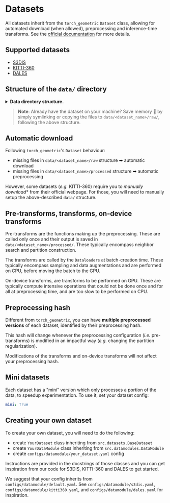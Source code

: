 # Datasets

All datasets inherit from the `torch_geometric` `Dataset` class, allowing for 
automated download (when allowed), preprocessing and inference-time transforms. 
See the [official documentation](https://pytorch-geometric.readthedocs.io/en/latest/tutorial/create_dataset.html)
for more details. 

## Supported datasets
- [S3DIS](http://buildingparser.stanford.edu/dataset.html)
- [KITTI-360](https://www.cvlibs.net/datasets/kitti-360/index.php)
- [DALES](https://udayton.edu/engineering/research/centers/vision_lab/research/was_data_analysis_and_processing/dale.php)

## Structure of the `data/` directory 
<details>
<summary><b>Data directory structure.</b></summary>

Datasets are stored under the following structure:

```
└── data
    ├── dales                                         # Structure for DALES
    │   ├── DALESObjects.tar.gz                         # (optional) Downloaded zipped dataset
    │   ├── raw                                         # Raw dataset files
    │   │   └── {{train, test}}                           # DALES' split/tile.ply structure
    │   │       └── {{tile_name}}.ply
    │   └── processed                                   # Preprocessed data
    |       └── {{train, val, test}}                      # Dataset splits
    |           └── {{preprocessing_hash}}                  # Preprocessing folder
    │               └── {{tile_name}}.h5                      # Preprocessed tile file
    │    
    ├── kitti360                                      # Structure for KITTI-360
    │   ├── raw                                         # Raw dataset files
    │   │   ├── data_3d_semantics_test.zip              # (optional) Downloaded zipped test dataset
    │   │   ├── data_3d_semantics.zip                   # (optional) Downloaded zipped train dataset
    │   │   └── data_3d_semantics                       # Contains all raw train and test sequences
    │   │       └── {{sequence_name}}                     # KITTI-360's sequence/static/window.ply structure
    │   │           └── static
    │   │               └── {{window_name}}.ply
    │   └── processed                                   # Preprocessed data
    │       └── {{train, val, test}}                      # Dataset splits
    │           └── {{preprocessing_hash}}                  # Preprocessing folder
    │               └── {{sequence_name}}
    │                   └── {{window_name}}.h5                # Preprocessed window file
    │    
    └── s3dis                                         # Structure for S3DIS
        ├── Stanford3dDataset_v1.2.zip                  # (optional) Downloaded zipped dataset
        ├── raw                                         # Raw dataset files
        │   └── Area_{{1, 2, 3, 4, 5, 6}}                 # S3DIS's area/room/room.txt structure
        │       └── {{room_name}}  
        │           └── {{room_name}}.txt
        └── processed                                   # Preprocessed data
            └── {{train, val, test}}                      # Dataset splits
                └── {{preprocessing_hash}}                  # Preprocessing folder
                    └── Area_{{1, 2, 3, 4, 5, 6}}.h5          # Preprocessed Area file

```
</details>

> **Note**: Already have the dataset on your machine? Save memory 💾 by 
> simply symlinking or copying the files to `data/<dataset_name>/raw/`, following the 
> above structure.

## Automatic download
Following `torch_geometric`'s `Dataset` behaviour:
- missing files in `data/<dataset_name>/raw` structure ➡ automatic download
- missing files in `data/<dataset_name>/processed` structure ➡ automatic preprocessing

However, some datasets (_e.g._ KITTI-360) require you to *manually download**
from their official webpage. For those, you will need to manually setup the 
above-described `data/` structure.

## Pre-transforms, transforms, on-device transforms

Pre-transforms are the functions making up the preprocessing. 
These are called only once and their output is saved in 
`data/<dataset_name>/processed/`. These typically encompass neighbor search and 
partition construction.

The transforms are called by the `Dataloaders` at batch-creation time. These 
typically encompass sampling and data augmentations and are performed on CPU, 
before moving the batch to the GPU.

On-device transforms, are transforms to be performed on GPU. These are 
typically compute intensive operations that could not be done once and for all 
at preprocessing time, and are too slow to be performed on CPU.

## Preprocessing hash
Different from `torch_geometric`, you can have **multiple 
preprocessed versions** of each dataset, identified by their preprocessing hash.

This hash will change whenever the preprocessing configuration 
(_i.e._ pre-transforms) is modified in an impactful way (_e.g._ changing the 
partition regularization). 

Modifications of the transforms and on-device 
transforms will not affect your preprocessing hash.

## Mini datasets
Each dataset has a "mini" version which only processes a portion of the data, to
speedup experimentation. To use it, set your dataset config:
```yaml
mini: True
```

## Creating your own dataset
To create your own dataset, you will need to do the following:
- create `YourDataset` class inheriting from `src.datasets.BaseDataset`
- create `YourDataModule` class inheriting from `src.datamodules.DataModule`
- create `configs/datamodule/your_dataset.yaml` config 
 
Instructions are provided in the docstrings of those classes and you can get
inspiration from our code for S3DIS, KITTI-360 and DALES to get started. 

We suggest that your config inherits from `configs/datamodule/default.yaml`. See
`configs/datamodule/s3dis.yaml`, `configs/datamodule/kitti360.yaml`, and 
`configs/datamodule/dales.yaml` for inspiration.
